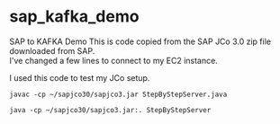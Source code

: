 # sap_kafka_demo
SAP to KAFKA Demo
This is code copied from the SAP JCo 3.0 zip file downloaded from SAP.  
I've changed a few lines to connect to my EC2 instance.  

I used this code to test my JCo setup.

```script
javac -cp ~/sapjco30/sapjco3.jar StepByStepServer.java

java -cp ~/sapjco30/sapjco3.jar:. StepByStepServer
```
